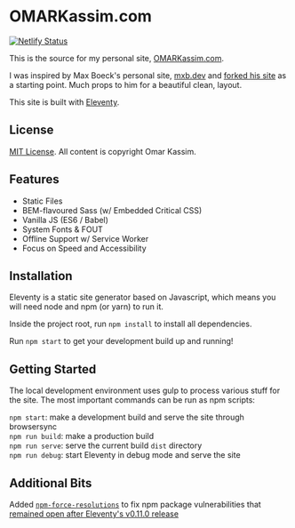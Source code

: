 # OMARKassim.com

[![Netlify Status](https://api.netlify.com/api/v1/badges/527f1bcc-6431-416f-b288-66515d3c0760/deploy-status)](https://app.netlify.com/sites/omarkassim/deploys)

This is the source for my personal site, [OMARKassim.com](https://omarkassim.com).

I was inspired by Max Boeck's personal site, [mxb.dev](https://mxb.dev) and [forked his site](https://github.com/maxboeck/mxb) as a starting point. Much props to him for a beautiful clean, layout.

This site is built with [Eleventy](https://www.11ty.io).

## License
[MIT License](/LICENSE). All content is copyright Omar Kassim.

## Features

* Static Files
* BEM-flavoured Sass (w/ Embedded Critical CSS)
* Vanilla JS (ES6 / Babel)
* System Fonts & FOUT
* Offline Support w/ Service Worker
* Focus on Speed and Accessibility

## Installation

Eleventy is a static site generator based on Javascript, which means you will need node and npm (or yarn) to run it.

Inside the project root, run `npm install` to install all dependencies.

Run `npm start` to get your development build up and running!

## Getting Started

The local development environment uses gulp to process various stuff for the site. 
The most important commands can be run as npm scripts:

`npm start`: make a development build and serve the site through browsersync  
`npm run build`: make a production build  
`npm run serve`: serve the current build `dist` directory  
`npm run debug`: start Eleventy in debug mode and serve the site

## Additional Bits

Added [`npm-force-resolutions`](https://www.npmjs.com/package/npm-force-resolutions) to fix npm package vulnerabilities that [remained open after Eleventy's v0.11.0 release](https://github.com/11ty/eleventy/issues/1164) 

